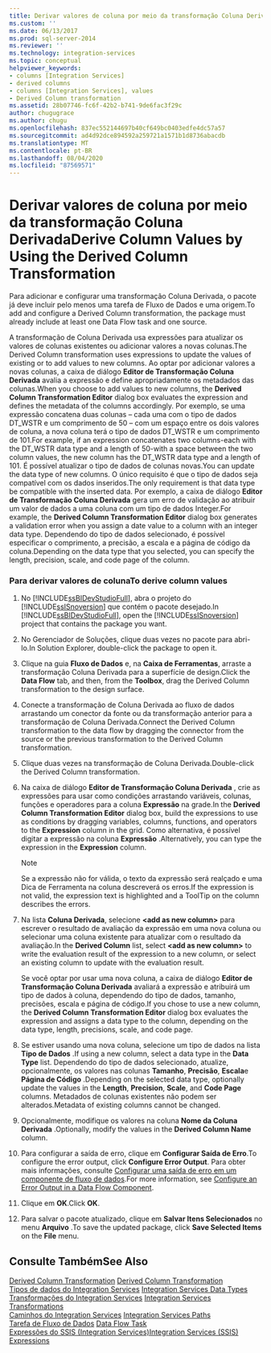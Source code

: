 ```yaml
---
title: Derivar valores de coluna por meio da transformação Coluna Derivada | Microsoft Docs
ms.custom: ''
ms.date: 06/13/2017
ms.prod: sql-server-2014
ms.reviewer: ''
ms.technology: integration-services
ms.topic: conceptual
helpviewer_keywords:
- columns [Integration Services]
- derived columns
- columns [Integration Services], values
- Derived Column transformation
ms.assetid: 28b07746-fc6f-42b2-b741-9de6fac3f29c
author: chugugrace
ms.author: chugu
ms.openlocfilehash: 837ec552144697b40cf649bc0403edfe4dc57a57
ms.sourcegitcommit: ad4d92dce894592a259721a1571b1d8736abacdb
ms.translationtype: MT
ms.contentlocale: pt-BR
ms.lasthandoff: 08/04/2020
ms.locfileid: "87569571"
---
```

# <a name="derive-column-values-by-using-the-derived-column-transformation"></a><span data-ttu-id="6824d-102">Derivar valores de coluna por meio da transformação Coluna Derivada</span><span class="sxs-lookup"><span data-stu-id="6824d-102">Derive Column Values by Using the Derived Column Transformation</span></span>
  <span data-ttu-id="6824d-103">Para adicionar e configurar uma transformação Coluna Derivada, o pacote já deve incluir pelo menos uma tarefa de Fluxo de Dados e uma origem.</span><span class="sxs-lookup"><span data-stu-id="6824d-103">To add and configure a Derived Column transformation, the package must already include at least one Data Flow task and one source.</span></span>  
  
 <span data-ttu-id="6824d-104">A transformação de Coluna Derivada usa expressões para atualizar os valores de colunas existentes ou adicionar valores a novas colunas.</span><span class="sxs-lookup"><span data-stu-id="6824d-104">The Derived Column transformation uses expressions to update the values of existing or to add values to new columns.</span></span> <span data-ttu-id="6824d-105">Ao optar por adicionar valores a novas colunas, a caixa de diálogo **Editor de Transformação Coluna Derivada** avalia a expressão e define apropriadamente os metadados das colunas.</span><span class="sxs-lookup"><span data-stu-id="6824d-105">When you choose to add values to new columns, the **Derived Column Transformation Editor** dialog box evaluates the expression and defines the metadata of the columns accordingly.</span></span> <span data-ttu-id="6824d-106">Por exemplo, se uma expressão concatena duas colunas – cada uma com o tipo de dados DT_WSTR e um comprimento de 50 – com um espaço entre os dois valores de coluna, a nova coluna terá o tipo de dados DT_WSTR e um comprimento de 101.</span><span class="sxs-lookup"><span data-stu-id="6824d-106">For example, if an expression concatenates two columns-each with the DT_WSTR data type and a length of 50-with a space between the two column values, the new column has the DT_WSTR data type and a length of 101.</span></span> <span data-ttu-id="6824d-107">É possível atualizar o tipo de dados de colunas novas.</span><span class="sxs-lookup"><span data-stu-id="6824d-107">You can update the data type of new columns.</span></span> <span data-ttu-id="6824d-108">O único requisito é que o tipo de dados seja compatível com os dados inseridos.</span><span class="sxs-lookup"><span data-stu-id="6824d-108">The only requirement is that data type be compatible with the inserted data.</span></span> <span data-ttu-id="6824d-109">Por exemplo, a caixa de diálogo **Editor de Transformação Coluna Derivada** gera um erro de validação ao atribuir um valor de dados a uma coluna com um tipo de dados Integer.</span><span class="sxs-lookup"><span data-stu-id="6824d-109">For example, the **Derived Column Transformation Editor** dialog box generates a validation error when you assign a date value to a column with an integer data type.</span></span> <span data-ttu-id="6824d-110">Dependendo do tipo de dados selecionado, é possível especificar o comprimento, a precisão, a escala e a página de código da coluna.</span><span class="sxs-lookup"><span data-stu-id="6824d-110">Depending on the data type that you selected, you can specify the length, precision, scale, and code page of the column.</span></span>  
  
### <a name="to-derive-column-values"></a><span data-ttu-id="6824d-111">Para derivar valores de coluna</span><span class="sxs-lookup"><span data-stu-id="6824d-111">To derive column values</span></span>  
  
1.  <span data-ttu-id="6824d-112">No [!INCLUDE[ssBIDevStudioFull](../../../includes/ssbidevstudiofull-md.md)], abra o projeto do [!INCLUDE[ssISnoversion](../../../includes/ssisnoversion-md.md)] que contém o pacote desejado.</span><span class="sxs-lookup"><span data-stu-id="6824d-112">In [!INCLUDE[ssBIDevStudioFull](../../../includes/ssbidevstudiofull-md.md)], open the [!INCLUDE[ssISnoversion](../../../includes/ssisnoversion-md.md)] project that contains the package you want.</span></span>  
  
2.  <span data-ttu-id="6824d-113">No Gerenciador de Soluções, clique duas vezes no pacote para abri-lo.</span><span class="sxs-lookup"><span data-stu-id="6824d-113">In Solution Explorer, double-click the package to open it.</span></span>  
  
3.  <span data-ttu-id="6824d-114">Clique na guia **Fluxo de Dados** e, na **Caixa de Ferramentas**, arraste a transformação Coluna Derivada para a superfície de design.</span><span class="sxs-lookup"><span data-stu-id="6824d-114">Click the **Data Flow** tab, and then, from the **Toolbox**, drag the Derived Column transformation to the design surface.</span></span>  
  
4.  <span data-ttu-id="6824d-115">Conecte a transformação de Coluna Derivada ao fluxo de dados arrastando um conector da fonte ou da transformação anterior para a transformação de Coluna Derivada.</span><span class="sxs-lookup"><span data-stu-id="6824d-115">Connect the Derived Column transformation to the data flow by dragging the connector from the source or the previous transformation to the Derived Column transformation.</span></span>  
  
5.  <span data-ttu-id="6824d-116">Clique duas vezes na transformação de Coluna Derivada.</span><span class="sxs-lookup"><span data-stu-id="6824d-116">Double-click the Derived Column transformation.</span></span>  
  
6.  <span data-ttu-id="6824d-117">Na caixa de diálogo **Editor de Transformação Coluna Derivada** , crie as expressões para usar como condições arrastando variáveis, colunas, funções e operadores para a coluna **Expressão** na grade.</span><span class="sxs-lookup"><span data-stu-id="6824d-117">In the **Derived Column Transformation Editor** dialog box, build the expressions to use as conditions by dragging variables, columns, functions, and operators to the **Expression** column in the grid.</span></span> <span data-ttu-id="6824d-118">Como alternativa, é possível digitar a expressão na coluna **Expressão** .</span><span class="sxs-lookup"><span data-stu-id="6824d-118">Alternatively, you can type the expression in the **Expression** column.</span></span>  
  
    > [!NOTE]  
    >  <span data-ttu-id="6824d-119">Se a expressão não for válida, o texto da expressão será realçado e uma Dica de Ferramenta na coluna descreverá os erros.</span><span class="sxs-lookup"><span data-stu-id="6824d-119">If the expression is not valid, the expression text is highlighted and a ToolTip on the column describes the errors.</span></span>  
  
7.  <span data-ttu-id="6824d-120">Na lista **Coluna Derivada**, selecione **\<add as new column>** para escrever o resultado de avaliação da expressão em uma nova coluna ou selecionar uma coluna existente para atualizar com o resultado da avaliação.</span><span class="sxs-lookup"><span data-stu-id="6824d-120">In the **Derived Column** list, select **\<add as new column>** to write the evaluation result of the expression to a new column, or select an existing column to update with the evaluation result.</span></span>  
  
     <span data-ttu-id="6824d-121">Se você optar por usar uma nova coluna, a caixa de diálogo **Editor de Transformação Coluna Derivada** avaliará a expressão e atribuirá um tipo de dados à coluna, dependendo do tipo de dados, tamanho, precisões, escala e página de código.</span><span class="sxs-lookup"><span data-stu-id="6824d-121">If you chose to use a new column, the **Derived Column Transformation Editor** dialog box evaluates the expression and assigns a data type to the column, depending on the data type, length, precisions, scale, and code page.</span></span>  
  
8.  <span data-ttu-id="6824d-122">Se estiver usando uma nova coluna, selecione um tipo de dados na lista **Tipo de Dados** .</span><span class="sxs-lookup"><span data-stu-id="6824d-122">If using a new column, select a data type in the **Data Type** list.</span></span> <span data-ttu-id="6824d-123">Dependendo do tipo de dados selecionado, atualize, opcionalmente, os valores nas colunas **Tamanho**, **Precisão**, **Escala**e **Página de Código** .</span><span class="sxs-lookup"><span data-stu-id="6824d-123">Depending on the selected data type, optionally update the values in the **Length**, **Precision**, **Scale**, and **Code Page** columns.</span></span> <span data-ttu-id="6824d-124">Metadados de colunas existentes não podem ser alterados.</span><span class="sxs-lookup"><span data-stu-id="6824d-124">Metadata of existing columns cannot be changed.</span></span>  
  
9. <span data-ttu-id="6824d-125">Opcionalmente, modifique os valores na coluna **Nome da Coluna Derivada** .</span><span class="sxs-lookup"><span data-stu-id="6824d-125">Optionally, modify the values in the **Derived Column Name** column.</span></span>  
  
10. <span data-ttu-id="6824d-126">Para configurar a saída de erro, clique em **Configurar Saída de Erro**.</span><span class="sxs-lookup"><span data-stu-id="6824d-126">To configure the error output, click **Configure Error Output**.</span></span> <span data-ttu-id="6824d-127">Para obter mais informações, consulte [Configurar uma saída de erro em um componente de fluxo de dados](../../configure-an-error-output-in-a-data-flow-component.md).</span><span class="sxs-lookup"><span data-stu-id="6824d-127">For more information, see [Configure an Error Output in a Data Flow Component](../../configure-an-error-output-in-a-data-flow-component.md).</span></span>  
  
11. <span data-ttu-id="6824d-128">Clique em **OK**.</span><span class="sxs-lookup"><span data-stu-id="6824d-128">Click **OK**.</span></span>  
  
12. <span data-ttu-id="6824d-129">Para salvar o pacote atualizado, clique em **Salvar Itens Selecionados** no menu **Arquivo** .</span><span class="sxs-lookup"><span data-stu-id="6824d-129">To save the updated package, click **Save Selected Items** on the **File** menu.</span></span>  
  
## <a name="see-also"></a><span data-ttu-id="6824d-130">Consulte Também</span><span class="sxs-lookup"><span data-stu-id="6824d-130">See Also</span></span>  
 <span data-ttu-id="6824d-131">[Derived Column Transformation](derived-column-transformation.md) </span><span class="sxs-lookup"><span data-stu-id="6824d-131">[Derived Column Transformation](derived-column-transformation.md) </span></span>  
 <span data-ttu-id="6824d-132">[Tipos de dados do Integration Services](../integration-services-data-types.md) </span><span class="sxs-lookup"><span data-stu-id="6824d-132">[Integration Services Data Types](../integration-services-data-types.md) </span></span>  
 <span data-ttu-id="6824d-133">[Transformações do Integration Services](integration-services-transformations.md) </span><span class="sxs-lookup"><span data-stu-id="6824d-133">[Integration Services Transformations](integration-services-transformations.md) </span></span>  
 <span data-ttu-id="6824d-134">[Caminhos do Integration Services](../integration-services-paths.md) </span><span class="sxs-lookup"><span data-stu-id="6824d-134">[Integration Services Paths](../integration-services-paths.md) </span></span>  
 <span data-ttu-id="6824d-135">[Tarefa de Fluxo de Dados](../../control-flow/data-flow-task.md) </span><span class="sxs-lookup"><span data-stu-id="6824d-135">[Data Flow Task](../../control-flow/data-flow-task.md) </span></span>  
 [<span data-ttu-id="6824d-136">Expressões do SSIS &#40;Integration Services&#41;</span><span class="sxs-lookup"><span data-stu-id="6824d-136">Integration Services &#40;SSIS&#41; Expressions</span></span>](../../expressions/integration-services-ssis-expressions.md)  
  
  
